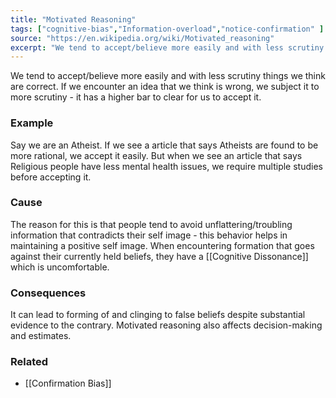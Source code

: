 ```yaml
---
title: "Motivated Reasoning"
tags: ["cognitive-bias","Information-overload","notice-confirmation" ]
source: "https://en.wikipedia.org/wiki/Motivated_reasoning"
excerpt: "We tend to accept/believe more easily and with less scrutiny things we think are correct."
---
```


We tend to accept/believe more easily and with less scrutiny things we think are correct. If we encounter an idea that we think is wrong, we subject it to more scrutiny - it has a higher bar to clear for us to accept it.

### Example

Say we are an Atheist. If we see a article that says Atheists are found to be more rational, we accept it easily. But when we see an article that says Religious people have less mental health issues, we require multiple studies before accepting it.

### Cause

The reason for this is that people tend to avoid unflattering/troubling information that contradicts their self image - this behavior helps in maintaining a positive self image. When encountering formation that goes against their currently held beliefs, they have a [[Cognitive Dissonance]] which is uncomfortable.

### Consequences

It can lead to forming of and clinging to false beliefs despite substantial evidence to the contrary. Motivated reasoning also affects decision-making and estimates.


### Related

- [[Confirmation Bias]]

